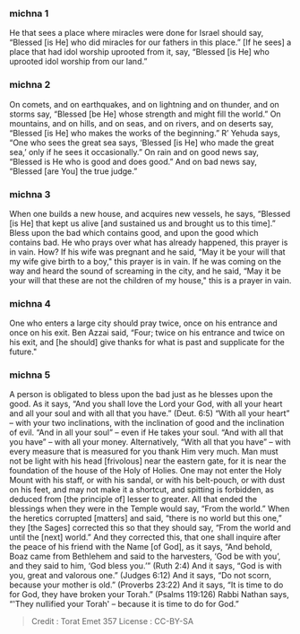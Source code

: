 
### michna 1
He that sees a place where miracles were done for Israel should say, “Blessed [is He] who did miracles for our fathers in this place.” [If he sees] a place that had idol worship uprooted from it, say, “Blessed [is He] who uprooted idol worship from our land.”

### michna 2
On comets, and on earthquakes, and on lightning and on thunder, and on storms say, “Blessed [be He] whose strength and might fill the world.” On mountains, and on hills, and on seas, and on rivers, and on deserts say, “Blessed [is He] who makes the works of the beginning.” R’ Yehuda says, “One who sees the great sea says, ‘Blessed [is He] who made the great sea,’ only if he sees it occasionally.” On rain and on good news say, “Blessed is He who is good and does good.” And on bad news say, “Blessed [are You] the true judge.”

### michna 3
When one builds a new house, and acquires new vessels, he says, “Blessed [is He] that kept us alive [and sustained us and brought us to this time].” Bless upon the bad which contains good, and upon the good which contains bad.  He who prays over what has already happened, this prayer is in vain. How? If his wife was pregnant and he said, “May it be your will that my wife give birth to a boy," this prayer is in vain. If he was coming on the way and heard the sound of screaming in the city, and he said, “May it be your will that these are not the children of my house," this is a prayer in vain.

### michna 4
One who enters a large city should pray twice, once on his entrance and once on his exit. Ben Azzai said, “Four; twice on his entrance and twice on his exit, and [he should] give thanks for what is past and supplicate for the future."

### michna 5
A person is obligated to bless upon the bad just as he blesses upon the good. As it says, “And you shall love the Lord your God, with all your heart and all your soul and with all that you have.” (Deut. 6:5) “With all your heart” – with your two inclinations, with the inclination of good and the inclination of evil. “And in all your soul” – even if He takes your soul. “And with all that you have” – with all your money. Alternatively, “With all that you have” – with every measure that is measured for you thank Him very much. Man must not be light with his head [frivolous] near the eastern gate, for it is near the foundation of the house of the Holy of Holies. One may not enter the Holy Mount with his staff, or with his sandal, or with his belt-pouch, or with dust on his feet, and may not make it a shortcut, and spitting is forbidden, as deduced from [the principle of] lesser to greater.  All that ended the blessings when they were in the Temple would say, “From the world.” When the heretics corrupted [matters] and said, “there is no world but this one,” they [the Sages] corrected this so that they should say, “From the world and until the [next] world.” And they corrected this, that one shall inquire after the peace of his friend with the Name [of God], as it says, “And behold, Boaz came from Bethlehem and said to the harvesters, ‘God be with you’, and they said to him, ‘God bless you.’” (Ruth 2:4) And it says, “God is with you, great and valorous one.” (Judges 6:12) And it says, “Do not scorn, because your mother is old.” (Proverbs 23:22) And it says, “It is time to do for God, they have broken your Torah.” (Psalms 119:126) Rabbi Nathan says, “'They nullified your Torah' – because it is time to do for God.”

>Credit : Torat Emet 357
>License : CC-BY-SA 